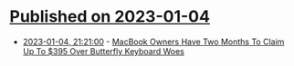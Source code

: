 # [Published on 2023-01-04](index.md)

* [2023-01-04, 21:21:00](https://apple.slashdot.org/story/23/01/04/1551226/macbook-owners-have-two-months-to-claim-up-to-395-over-butterfly-keyboard-woes?utm_source=rss1.0mainlinkanon&utm_medium=feed) - [MacBook Owners Have Two Months To Claim Up To $395 Over Butterfly Keyboard Woes](https://apple.slashdot.org/story/23/01/04/1551226/macbook-owners-have-two-months-to-claim-up-to-395-over-butterfly-keyboard-woes?utm_source=rss1.0mainlinkanon&utm_medium=feed)

